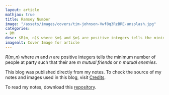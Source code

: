 ```yaml
---
layout: article
mathjax: true
title: Ramsey Number
image: "/assets/images/covers/tim-johnson-Vwf8q3RzBRE-unsplash.jpg"
categories:
- DM
desc: $R(m, n)$ where $m$ and $n$ are positive integers tells the minimum number of people at party such that their are $m$ mutual friends or $n$ mutual enemies. 
imagealt: Cover Image for article
---
```


$R(m, n)$ where $m$ and $n$ are positive integers tells the minimum number of people at party such that their are $m$ *mutual friends* or $n$ *mutual enemies*.

































































































































































































































































































































































































This blog was published directly from my notes.
To check the source of my notes and images used in this blog, visit <a href="/credits.html" target="_blank">Credits</a>.

To read my notes, download this <a href="https://github.com/bovem/CS" target="blank">repository</a>.